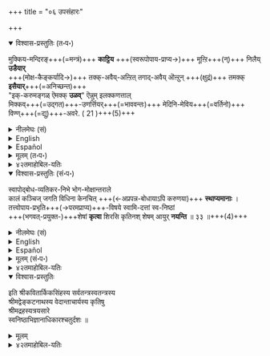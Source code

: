 +++
title = "०६ उपसंहारः"

+++
<details open><summary>विश्वास-प्रस्तुतिः (त॰प॰)</summary>

मुक्किय-मन्दिरङ्+++(=मन्त्रं)+++ **काट्टिय** +++(स्वरूपोपाय-प्राप्य→)+++ मूऩ्ऱि+++(न्)+++ निलैय् **उडैयार्**  
+++(मोक्ष-कैङ्कर्यादि→)+++ तक्क्-अवैय्-अऩ्ऱित् तगाद्-अवैय् ऒऩ्ऱुन् +++(क्षुद्रं)+++ तमक्क् **इसैयार्**+++(=अनिच्छन्त)+++  
"इक्-करुमङ्गळ् ऎमक्क् **उळव्**" ऎन्नुम् इलक्कणत्ताल्  
मिक्कव्+++(=उद्गत)+++-उणर्त्तियर्+++(=भाववन्तः)+++ मेदिनि-मेविय+++(=वर्तिनो)+++ विण्ण्+++(=द्यु)+++-अवरे. ( 21 )+++(5)+++
</details>

<details><summary>नीलमेघः (सं)</summary>

( अधिकारार्थसंग्रादिका गाथा) 

मुख्यमन्त्रपदर्शिते +++(स्वरूपोपाय-प्राप्य→)+++ त्रितये निष्ठावन्तः  
+++(मोक्ष-कैङ्कर्यादि→)+++ स्वानुरूपम् इच्छन्तः  
अननुरूपं किमपि अनिच्छन्त,  
"इमानि कर्माणि अस्माकं सन्ती"ति लक्षणेन सम्यक् ज्ञातवन्तः  
मेदिनी-वर्ति-दिविषदो भवन्ति । +++(5)+++ 
</details>

<details><summary>English</summary>

Those who have become well-established in their knowledge of the three things shown in the Tirumantra (namely, svarūpa, upāya, and puruṣārtha)  
will never agree to do what is improper and will do only what is proper.  
They are really wise men who find, in themselves, these attitudes and actions  
and they may be called eternal sūris living on the earth.
</details>

<details><summary>Español</summary>

Aquellos que **se han establecido** bien en su **conocimiento** de las tres cosas que se muestran en el Tirumantra (a saber, Svarūpa, Upāya y Puruṣārtha)  
**Nunca estará** de **acuerdo** en **hacer** lo que es incorrecto  
y **hará** solo lo que es adecuado.  
**Son** hombres realmente sabios que **encuentran**, en sí mismos, estas actitudes y acciones.  
y **pueden llamarse** sūris eternal que **viven** en la tierra.
</details>


<details><summary>मूलम् (त॰प॰)</summary>

मुक्कियमन्दिरङ्गाट्टिय मूऩ्ऱिनिलैयुडैयार्  
तक्कवैयऩ्ऱित् तगादवैयॊऩ्ऱुन् दमक्किसैयार्  
इक्करुमङ्गळॆमक्कुळवॆन्नुमिलक्कणत्ताल्  
मिक्कवुणर्त्तियर् मेदिनिमेविय विण्णवरे. ( 21 )
</details>

<details><summary>४२तमाहोबिल-यतिः</summary>

कीऴ्च्चॊऩ्ऩ इव्वधिकारार्थत्तै पाट्टालुम् सङ्ग्रहित्तुक्काट्टुगिऱार् मुक्किय मित्यादि । मुक्किय मन्दिरम् - मुक्यमाऩ मन्द्रम्, ‘‘न मन्त्रोऽष्टाक्षरात्परः’’ ऎऩ्गिऱबडि सर्वोत्कृष्टमाऩ मूलमन्द्रमॆऩ्ऱबडि। अत्ताले काट्टिय - काट्टप्पट्ट, पदत्रयत्ताले यडैयवे काट्टप्पट्ट वॆऩ्ऱबडि। मूऩ्ऱिल् - स्वरूपोपायपुरुषार्थङ्गळिल्, निलैयुडैयार् - निष्ठैयुळ्ळवर्गळाऩ, मेदिऩिमेविय विण्णवर् - भूमियिलिरुक्कुम् देवतैकळ्, भूदेवर्गळाऩ प्रपन्नर्गळॆऩ्ऱबडि। इक्करुमङ्गळ् - परपरिभवादिगळिल् विषादाभावादिरूपङ्गळाऩ इन्द कर्मङ्गळ्, ऎमक्कुळवॆऩ्ऩुमिलक् कणत्ताल् - नमक्कु उण्डायिरुक्किऱदॆऩ्ऱुम् ज्ञापकलिङ्गङ्गळाल्, मिक्कवुणर्त्तियर् - निष्कृष्टमाऩ अनुमित्यात्मकनिश्चयत्तैयुडैयराय्, स्वनिष्ठाभिज्ञानत्तैयुडै यराय्क्कॊण्डॆऩ्ऱबडि। तक्कवैयऩ्ऱि - स्वस्वरूपादिनिष्ठैकळुक्कु उचितङ्गळाऩ सदाचारङ्गळैयॊऴिय, नित्यनैमित्तिकङ्गळैयॊऴिय ऎऩ्ऱबडि। तगादवै - अनुचिततङ्गळाऩ अकृत्यकरणादिगळैयुम्, अल्पङ्गळाऩ भीतिप्रीतिहेतुक्कळैयुम्, तमक्किसैयार् - तमक्कु ग्राह्यङ्गळाग इसैयार्, इच्चियार्गळॆऩ्ऱबडि। अथवा तमक्किसैयार् – तमक्कु ग्राह्यङ्गळाग ऎण्णादवर्गळाऩ, इक्करुमङ्गळ् ऎमक्कुळवॆऩ्ऩुमिलक्कणत्ताल् मिक्कवुणर्त्तियर् मेदिऩि मेविय विण्णवरे ऎऩ्ऱन्वयिक्कवुमाम्। भगवाऩ् पोले भूमियिल् अवतरित्त नित्यसूरिकळे। कीऴधिकारत्तिल् प्रपन्नरै मुक्ततुल्यरॆऩ्ऱार्। 
</details>


<details open><summary>विश्वास-प्रस्तुतिः (सं॰प॰)</summary>

स्वापोद्बोध-व्यतिकर-निभे भोग-मोक्षान्तराले  
कालं कञ्चिज् जगति विधिना केनचित् +++(←अप्रपन्न-बोधायाऽपि करुणया)+++ **स्थाप्यमानाः** ।  
तत्त्वोपाय-प्रभृति+++(→परमप्राप्य)+++-विषये स्वामि-दत्तां स्व-निष्ठां  
+++(भगवत्-प्रयुक्त-)+++शेषां **कृत्वा** शिरसि कृतिनश् शेषम् आयुर् **नयन्ति** ॥ ३३ ॥+++(4)+++
</details>

<details><summary>नीलमेघः (सं)</summary>

स्वापोद्बोध-व्यतिकर-निभे भोग-मोक्षान्तराले  
कालं कञ्चिज् जगति विधिना केनचित् **स्थाप्यमानाः** ।  
तत्त्वोपाय-प्रभृति+++(→परमप्राप्य)+++-विषये स्वामि-दत्तां स्व-निष्ठां  
+++(भगवत्-प्रयुक्त-)+++शेषां **कृत्वा** शिरसि कृतिनश् शेषम् आयुर् **नयन्ति** ॥ ३३ ॥+++(4)+++
</details>


<details><summary>English</summary>

In the interval between this life of worldly enjoyment and life after mokṣa  -  
( an interval) which may be compared to a mingling of the state of sleep and the waking state ---  
some destiny has placed prapannas for a time and they pass the rest of their lives wearing, on their heads,  
the garland of their nishtā in regard to tattva, upāya, and puruṣārtha,  
which has been vouchsafed to them by the Lord.
</details>

<details><summary>Español</summary>

En el intervalo entre esta vida de **disfrute** mundano y vida después de mokṣa -  
(un intervalo) que **puede compararse** con una mezcla del estado del sueño y el estado de vigilia ---  
Algunos destino **han colocado** a Papannas por un tiempo y **pasan** el resto de sus vidas **vistiendo**, en sus cabezas,  
La guirnalda de su nishtā con respecto a Tattva, Upāya y Puruṣārtha,  
que les **ha sido atendido** por el Señor.
</details>



<details><summary>मूलम् (सं॰प॰)</summary>

स्वापोद्बोधव्यतिकरनिभे भोगमोक्षान्तराले  
कालं कञ्चिज्जगति विधिना केनचित् स्थाप्यमानाः ।  
तत्त्वोपायप्रभृतिविषये स्वामिदत्तां स्वनिष्ठां  
शेषां कृत्वा शिरसि कृतिनश्शेषमायुर्नयन्ति ॥ ३३ ॥
</details>

<details><summary>४२तमाहोबिल-यतिः</summary>

इव्वधिकारत्तिल् प्रपन्नरिल् स्वनिष्ठाभिज्ञान मुडैयवर्गळै नित्यसूरितुल्यरॆऩ्गिऱार्। आर्तप्रपन्नव्यतिरिक्तर् सर्वस्वामियाऩ भगवाऩाले कॊडुक्कप्पट्ट स्वरूपोपायपुरुषार्थ विषयगमाऩ स्वनिष्ठैयै परमपदप्राप्तिक्कु अरुळप्पाट्टिल् परियट्टवस्त्रमाग वहित्तुक् कॊण्डु आयुश्शेषत्तैक् कऴिक्किऱार्गळॆऩ्गिऱार् स्वापोद्बोधेति । कृतिनः – सुकृतिकळाऩ सिल प्रपन्नर्गळ्, स्वापोद्बोधव्यतिकरनिभे – स्वापः – निद्रा, उद्बोधः – निद्रानन्तरजागरणम्, व्यतिकरनिभे – अदुगळुडैय सम्पर्कतुल्यमाऩ, भोगमोक्षान्तराळे – मुमुक्षोत्पत्तेः पूर्वकालिकः भोगः संसारः; इदु स्वापस्थानीयम्। अनादिमायया सुप्तः ऎऩ्गिऱदिऱे संसारियै। मोक्षम्; जागरणस्थानीयम्; ‘‘जागृवासँ-स्समिन्धते’’ ऎऩ्ऱदिऱे मोक्षदशैयिल्। तयोरन्तराळे – मध्यत्तिल् मुमुक्षुत्वावस्थैयिलॆऩ्ऱबडि। केनचिद्विधिना – विलक्षणमाऩ भगवत्कृपैयाले, इङ्गु विधिशब्दत्ताल् भगवत्कृपै सॊल्लप् पडुगिऱदॆऩ्ऱु साम्प्रदायिकाः । कञ्चित्कालं – सिलनाळ्, जगति – लीलाविभूतियिल्, स्थाप्यमानाः – स्थापिक्कप्पट्टवराय्क्कॊण्डु,  
इदऩाल् भगवाऩ् तऩ्ऩुडैय कृपैयाले ब्रह्म-वित्तुक्कळै लोकत्तैत् तिरुत्तुगैक्क् आग  
सिल-गालम् लोगत्तिल् वैत्त् इरुप्पाऩ् ऎऩ्गिऱ अर्थम् सूचितमागिऱदु। 

> ‘‘अध्यात्म-ग्रन्थ-निर्माणम्  
> अनेकेषाञ्च बोधनं ।  
> अर्चावतार-सेवा च  
> तेषाम् एतन् महत्-फलम् ॥’’

ऎऩ्ऱु सॊऩ्ऩार्गळिऱे। तत्त्वोपायप्रभृतिविषये – इङ्गु प्रभृतिशब्दत् ताले पुरुषार्थत्तिऱ्कु ग्रहणम्।  

स्वामिदत्तां – स्वामियाऩ भगवाऩाले कृपैयिऩाले कॊडुक्कप्पट्ट, स्वनिष्ठां - तङ्गळ् तङ्गळ् वृत्तिविशेषङ्गळै, शिरसि – शिरस्सिले, शेषां कृत्वा - तिरुप्परियट्टम्+++(=शिरोवेष्टनम्)+++ आग धरित्तु, भगवद्भुक्तमाऩ स्रग्वस्त्रादिगळै शेषैयॆऩ्ऱु सॊल्लुगिऱदु। दैवात्प्राप्त स्रजि स्त्रीस्याच्छेषेति निघण्टुः । शेषमायुर्नयन्ति – आयुश्शेषत्तैप्पोक् कडिक्किऱार्गळॆऩ्गै।  
</details>


<details open><summary>विश्वास-प्रस्तुतिः</summary>

इति श्रीकवितार्किकसिंहस्य सर्वतन्त्रस्वतन्त्रस्य  
श्रीमद्वेङ्कटनाथस्य वेदान्ताचार्यस्य कृतिषु  
श्रीमद्रहस्यत्रयसारे  
स्वनिष्ठाभिज्ञानाधिकारश्चतुर्दशः ॥
</details>

<details><summary>मूलम्</summary>

इति श्रीकवितार्किकसिंहस्य सर्वतन्त्रस्वतन्त्रस्य  
श्रीमद्वेङ्कटनाथस्य वेदान्ताचार्यस्य कृतिषु  
श्रीमद्रहस्यत्रयसारे  
स्वनिष्ठाभिज्ञानाधिकारश्चतुर्दशः ॥
</details>



<details><summary>४२तमाहोबिल-यतिः</summary>

॥ इति श्रीमदहोबिलमठास्थाने द्विचत्वारिंशत्पट्टे मूर्द्धाभिषिक्तस्य  
निरवधिकगुरुभक्तिभरितस्य श्रीलक्ष्मीनृसिंहदिव्यपादुकासेवक  
श्रीवण्शठकोप श्री श्रीरङ्गशठकोपयतीन्द्रस्य कृतौ  
श्री सारबोधिन्याख्यायां व्याख्यायां  
स्वनिष्ठाभिज्ञानाधिकारश्चतुर्दशः ॥

</details>